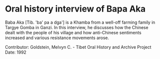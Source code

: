 # Oral history interview of Bapa Aka


Baba Aka [Tib. 'ba' pa a dga'] is a Khamba from a well-off farming family in Targye Gomba in Ganzi. In this interview, he discusses how the Chinese dealt with the people of his village and how anti-Chinese sentiments increased and various resistance movements arose.


Contributor:
                        Goldstein, Melvyn C. - Tibet Oral History and Archive Project  
Date:
1992  
